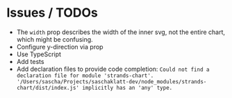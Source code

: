 # Issues / TODOs

- The `width` prop describes the width of the inner svg, not the entire chart, which might be confusing.
- Configure y-direction via prop
- Use TypeScript
- Add tests
- Add declaration files to provide code completion: `Could not find a declaration file for module 'strands-chart'. '/Users/sascha/Projects/saschaklatt-dev/node_modules/strands-chart/dist/index.js' implicitly has an 'any' type.`
